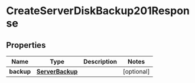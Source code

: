 

# CreateServerDiskBackup201Response


## Properties

| Name | Type | Description | Notes |
|------------ | ------------- | ------------- | -------------|
|**backup** | [**ServerBackup**](ServerBackup.md) |  |  [optional] |



